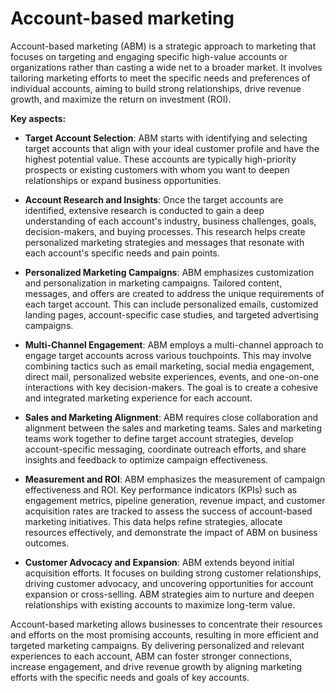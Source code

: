 # Account-based marketing

Account-based marketing (ABM) is a strategic approach to marketing that focuses on targeting and engaging specific high-value accounts or organizations rather than casting a wide net to a broader market. It involves tailoring marketing efforts to meet the specific needs and preferences of individual accounts, aiming to build strong relationships, drive revenue growth, and maximize the return on investment (ROI).

**Key aspects:**

* **Target Account Selection**: ABM starts with identifying and selecting target accounts that align with your ideal customer profile and have the highest potential value. These accounts are typically high-priority prospects or existing customers with whom you want to deepen relationships or expand business opportunities.

* **Account Research and Insights**: Once the target accounts are identified, extensive research is conducted to gain a deep understanding of each account's industry, business challenges, goals, decision-makers, and buying processes. This research helps create personalized marketing strategies and messages that resonate with each account's specific needs and pain points.

* **Personalized Marketing Campaigns**: ABM emphasizes customization and personalization in marketing campaigns. Tailored content, messages, and offers are created to address the unique requirements of each target account. This can include personalized emails, customized landing pages, account-specific case studies, and targeted advertising campaigns.

* **Multi-Channel Engagement**: ABM employs a multi-channel approach to engage target accounts across various touchpoints. This may involve combining tactics such as email marketing, social media engagement, direct mail, personalized website experiences, events, and one-on-one interactions with key decision-makers. The goal is to create a cohesive and integrated marketing experience for each account.

* **Sales and Marketing Alignment**: ABM requires close collaboration and alignment between the sales and marketing teams. Sales and marketing teams work together to define target account strategies, develop account-specific messaging, coordinate outreach efforts, and share insights and feedback to optimize campaign effectiveness.

* **Measurement and ROI**: ABM emphasizes the measurement of campaign effectiveness and ROI. Key performance indicators (KPIs) such as engagement metrics, pipeline generation, revenue impact, and customer acquisition rates are tracked to assess the success of account-based marketing initiatives. This data helps refine strategies, allocate resources effectively, and demonstrate the impact of ABM on business outcomes.

* **Customer Advocacy and Expansion**: ABM extends beyond initial acquisition efforts. It focuses on building strong customer relationships, driving customer advocacy, and uncovering opportunities for account expansion or cross-selling. ABM strategies aim to nurture and deepen relationships with existing accounts to maximize long-term value.

Account-based marketing allows businesses to concentrate their resources and efforts on the most promising accounts, resulting in more efficient and targeted marketing campaigns. By delivering personalized and relevant experiences to each account, ABM can foster stronger connections, increase engagement, and drive revenue growth by aligning marketing efforts with the specific needs and goals of key accounts.